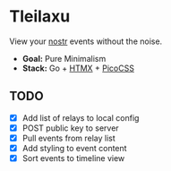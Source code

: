 # Tleilaxu

View your [nostr](https://nostr.com/) events without the noise.

- **Goal:** Pure Minimalism
- **Stack:** Go + [HTMX](https://htmx.org/) + [PicoCSS](https://picocss.com/)

## TODO

- [X] Add list of relays to local config
- [X] POST public key to server
- [X] Pull events from relay list
- [X] Add styling to event content
- [X] Sort events to timeline view
